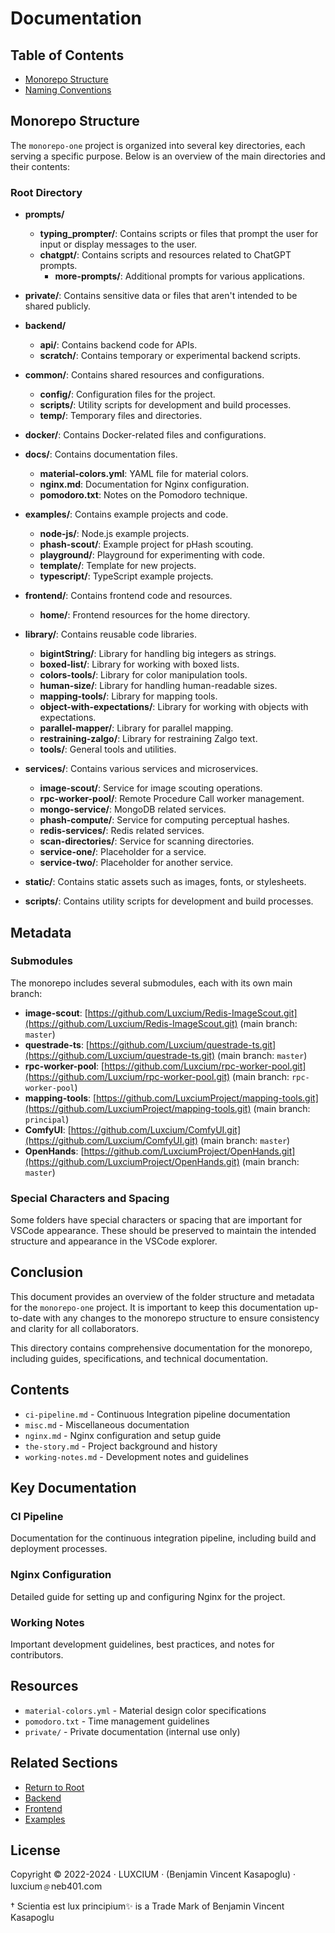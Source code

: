 # Documentation

## Table of Contents

- [Monorepo Structure](monorepo-structure.md)
- [Naming Conventions](naming-conventions.md)

## Monorepo Structure

The `monorepo-one` project is organized into several key directories, each serving a specific purpose. Below is an overview of the main directories and their contents:

### Root Directory

- **prompts/**
  - **typing_prompter/**: Contains scripts or files that prompt the user for input or display messages to the user.
  - **chatgpt/**: Contains scripts and resources related to ChatGPT prompts.
    - **more-prompts/**: Additional prompts for various applications.

- **private/**: Contains sensitive data or files that aren't intended to be shared publicly.

- **backend/**
  - **api/**: Contains backend code for APIs.
  - **scratch/**: Contains temporary or experimental backend scripts.

- **common/**: Contains shared resources and configurations.
  - **config/**: Configuration files for the project.
  - **scripts/**: Utility scripts for development and build processes.
  - **temp/**: Temporary files and directories.

- **docker/**: Contains Docker-related files and configurations.

- **docs/**: Contains documentation files.
  - **material-colors.yml**: YAML file for material colors.
  - **nginx.md**: Documentation for Nginx configuration.
  - **pomodoro.txt**: Notes on the Pomodoro technique.

- **examples/**: Contains example projects and code.
  - **node-js/**: Node.js example projects.
  - **phash-scout/**: Example project for pHash scouting.
  - **playground/**: Playground for experimenting with code.
  - **template/**: Template for new projects.
  - **typescript/**: TypeScript example projects.

- **frontend/**: Contains frontend code and resources.
  - **home/**: Frontend resources for the home directory.

- **library/**: Contains reusable code libraries.
  - **bigintString/**: Library for handling big integers as strings.
  - **boxed-list/**: Library for working with boxed lists.
  - **colors-tools/**: Library for color manipulation tools.
  - **human-size/**: Library for handling human-readable sizes.
  - **mapping-tools/**: Library for mapping tools.
  - **object-with-expectations/**: Library for working with objects with expectations.
  - **parallel-mapper/**: Library for parallel mapping.
  - **restraining-zalgo/**: Library for restraining Zalgo text.
  - **tools/**: General tools and utilities.

- **services/**: Contains various services and microservices.
  - **image-scout/**: Service for image scouting operations.
  - **rpc-worker-pool/**: Remote Procedure Call worker management.
  - **mongo-service/**: MongoDB related services.
  - **phash-compute/**: Service for computing perceptual hashes.
  - **redis-services/**: Redis related services.
  - **scan-directories/**: Service for scanning directories.
  - **service-one/**: Placeholder for a service.
  - **service-two/**: Placeholder for another service.

- **static/**: Contains static assets such as images, fonts, or stylesheets.

- **scripts/**: Contains utility scripts for development and build processes.

## Metadata

### Submodules

The monorepo includes several submodules, each with its own main branch:

- **image-scout**: [https://github.com/Luxcium/Redis-ImageScout.git](https://github.com/Luxcium/Redis-ImageScout.git) (main branch: `master`)
- **questrade-ts**: [https://github.com/Luxcium/questrade-ts.git](https://github.com/Luxcium/questrade-ts.git) (main branch: `master`)
- **rpc-worker-pool**: [https://github.com/Luxcium/rpc-worker-pool.git](https://github.com/Luxcium/rpc-worker-pool.git) (main branch: `rpc-worker-pool`)
- **mapping-tools**: [https://github.com/LuxciumProject/mapping-tools.git](https://github.com/LuxciumProject/mapping-tools.git) (main branch: `principal`)
- **ComfyUI**: [https://github.com/Luxcium/ComfyUI.git](https://github.com/Luxcium/ComfyUI.git) (main branch: `master`)
- **OpenHands**: [https://github.com/LuxciumProject/OpenHands.git](https://github.com/LuxciumProject/OpenHands.git) (main branch: `master`)

### Special Characters and Spacing

Some folders have special characters or spacing that are important for VSCode appearance. These should be preserved to maintain the intended structure and appearance in the VSCode explorer.

## Conclusion

This document provides an overview of the folder structure and metadata for the `monorepo-one` project. It is important to keep this documentation up-to-date with any changes to the monorepo structure to ensure consistency and clarity for all collaborators.

This directory contains comprehensive documentation for the monorepo, including guides, specifications, and technical documentation.

## Contents

- `ci-pipeline.md` - Continuous Integration pipeline documentation
- `misc.md` - Miscellaneous documentation
- `nginx.md` - Nginx configuration and setup guide
- `the-story.md` - Project background and history
- `working-notes.md` - Development notes and guidelines

## Key Documentation

### CI Pipeline

Documentation for the continuous integration pipeline, including build and deployment processes.

### Nginx Configuration

Detailed guide for setting up and configuring Nginx for the project.

### Working Notes

Important development guidelines, best practices, and notes for contributors.

## Resources

- `material-colors.yml` - Material design color specifications
- `pomodoro.txt` - Time management guidelines
- `private/` - Private documentation (internal use only)

## Related Sections

- [Return to Root](../README.md)
- [Backend](../backend/README.md)
- [Frontend](../frontend/README.md)
- [Examples](../examples/README.md)

## License

Copyright © 2022-2024 · LUXCIUM · (Benjamin Vincent Kasapoglu) · luxcium﹫neb401.com

† Scientia est lux principium✨ is a Trade Mark of Benjamin Vincent Kasapoglu

